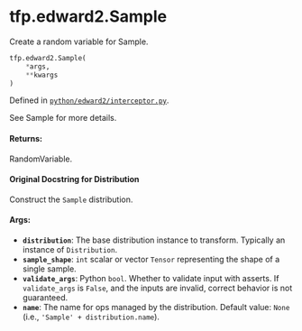 <div itemscope itemtype="http://developers.google.com/ReferenceObject">
<meta itemprop="name" content="tfp.edward2.Sample" />
<meta itemprop="path" content="Stable" />
</div>

# tfp.edward2.Sample

Create a random variable for Sample.

``` python
tfp.edward2.Sample(
    *args,
    **kwargs
)
```



Defined in [`python/edward2/interceptor.py`](https://github.com/tensorflow/probability/tree/master/tensorflow_probability/python/edward2/interceptor.py).

<!-- Placeholder for "Used in" -->

See Sample for more details.

#### Returns:

RandomVariable.


#### Original Docstring for Distribution

Construct the `Sample` distribution.

#### Args:


* <b>`distribution`</b>: The base distribution instance to transform. Typically an
  instance of `Distribution`.
* <b>`sample_shape`</b>: `int` scalar or vector `Tensor` representing the shape of a
  single sample.
* <b>`validate_args`</b>: Python `bool`.  Whether to validate input with asserts.
  If `validate_args` is `False`, and the inputs are invalid,
  correct behavior is not guaranteed.
* <b>`name`</b>: The name for ops managed by the distribution.
  Default value: `None` (i.e., `'Sample' + distribution.name`).